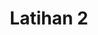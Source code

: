 ---
layout: default
title: Latihan 2
has_children: true
has_toc: false
nav_order: 3
last_modified_date: 2023-09-18
---